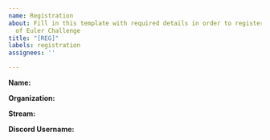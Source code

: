 ```yaml
---
name: Registration
about: Fill in this template with required details in order to register for 50 Days
  of Euler Challenge
title: "[REG]"
labels: registration
assignees: ''

---
```


<!-- Please fill in all the given details in order to successfully complete your registration. If you encounter any troubles, feel free to contact the volunteers on the discord support channel! -->

**Name:** <!-- Enter your full name here -->

**Organization:** <!-- Enter the name of your Organization / Insitute here -->

**Stream:** <!-- Enter the stream/course of study you are pursuing -->

**Discord Username:** <!-- Enter your discord username, followed by the four numbers via which we can contact you. E.g.: johndoe#7823 -->

<!-- All official communication will be performed via our discord server, please join it to fully complete your registration. You can find information about the server from our website, http://sicsr.acm.org/ or our README file. -->
